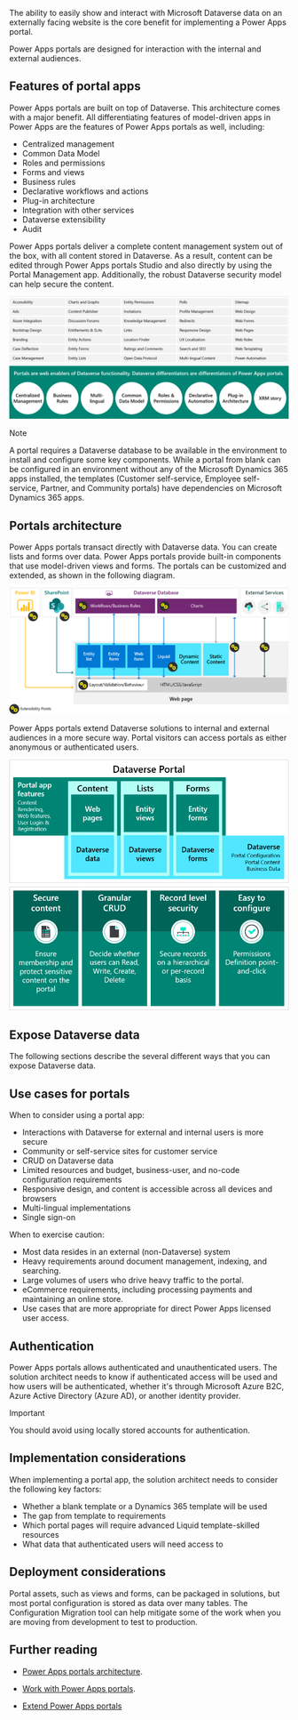 The ability to easily show and interact with Microsoft Dataverse data on an externally facing website is the core benefit for implementing a Power Apps portal.

Power Apps portals are designed for interaction with the internal and external audiences. 

## Features of portal apps

Power Apps portals are built on top of Dataverse. This architecture comes with a major benefit. All differentiating features of model-driven apps in Power Apps are the features of Power Apps portals as well, including:

- Centralized management
- Common Data Model
- Roles and permissions
- Forms and views
- Business rules
- Declarative workflows and actions
- Plug-in architecture
- Integration with other services
- Dataverse extensibility
- Audit

Power Apps portals deliver a complete content management system out of the box, with all content stored in Dataverse. As a result, content can be edited through Power Apps portals Studio and also directly by using the Portal Management app. Additionally, the robust Dataverse security model can help secure the content.

![Diagram showing the features of Power Apps portals.](../media/7-portal-features.png)

> [!NOTE]
> A portal requires a Dataverse database to be available in the environment to install and configure some key components. While a portal from blank can be configured in an environment without any of the Microsoft Dynamics 365 apps installed, the templates (Customer self-service, Employee self-service, Partner, and Community portals) have dependencies on Microsoft Dynamics 365 apps.

## Portals architecture

Power Apps portals transact directly with Dataverse data. You can create lists and forms over data. Power Apps portals provide built-in components that use model-driven views and forms. The portals can be customized and extended, as shown in the following diagram.

![Diagram of Power Apps portals architecture.](../media/7-portal-architecture-1.png)

Power Apps portals extend Dataverse solutions to internal and external audiences in a more secure way. Portal visitors can access portals as either anonymous or authenticated users.

![Diagram of Power Apps portals architecture for Dataverse.](../media/7-portal-architecture-2.png)

## Expose Dataverse data

The following sections describe the several different ways that you can expose Dataverse data.

## Use cases for portals

When to consider using a portal app:

- Interactions with Dataverse for external and internal users is more secure
- Community or self-service sites for customer service
- CRUD on Dataverse data
- Limited resources and budget, business-user, and no-code configuration requirements
- Responsive design, and content is accessible across all devices and browsers
- Multi-lingual implementations
- Single sign-on

When to exercise caution:

- Most data resides in an external (non-Dataverse) system
- Heavy requirements around document management, indexing, and searching.
- Large volumes of users who drive heavy traffic to the portal.
- eCommerce requirements, including processing payments and maintaining an online store.
- Use cases that are more appropriate for direct Power Apps licensed user access.

## Authentication

Power Apps portals allows authenticated and unauthenticated users. The solution architect needs to know if authenticated access will be used and how users will be authenticated, whether it's through Microsoft Azure B2C, Azure Active Directory (Azure AD), or another identity provider.

> [!IMPORTANT]
> You should avoid using locally stored accounts for authentication.

## Implementation considerations

When implementing a portal app, the solution architect needs to consider the following key factors:

- Whether a blank template or a Dynamics 365 template will be used
- The gap from template to requirements
- Which portal pages will require advanced Liquid template-skilled resources
- What data that authenticated users will need access to

## Deployment considerations

Portal assets, such as views and forms, can be packaged in solutions, but most portal configuration is stored as data over many tables. The Configuration Migration tool can help mitigate some of the work when you are moving from development to test to production.

## Further reading

- [Power Apps portals architecture](/learn/modules/portals-architecture/?azure-portal=true).

- [Work with Power Apps portals](/learn/paths/work-power-apps-portals/?azure-portal=true).

- [Extend Power Apps portals](/learn/paths/extend-power-apps-portals/?azure-portal=true)
